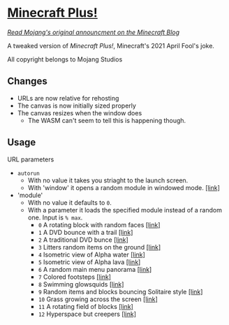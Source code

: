 # [Minecraft Plus!](https://janemiceli.github.io/Minecraft-Plus/)

[*Read Mojang's original announcment on the Minecraft Blog*]()

A tweaked version of *Minecraft Plus!*, Minecraft's 2021 April Fool's joke.

All copyright belongs to Mojang Studios

## Changes
* URLs are now relative for rehosting
* The canvas is now initially sized properly
* The canvas resizes when the window does
  * The WASM can't seem to tell this is happening though.

## Usage
URL parameters
* `autorun`
  * With no value it takes you striaght to the launch screen.
  * With 'window' it opens a random module in windowed mode. [\[link\]](https://janemiceli.github.io/Minecraft-Plus/?autorun=window)
* 'module'
  * With no value it defaults to `0`.
  * With a parameter it loads the specified module instead of a random one. Input is `% max`.
    * `0` A rotating block with random faces [\[link\]](https://janemiceli.github.io/Minecraft-Plus/?autorun=window&module=13)
    * `1` A DVD bounce with a trail [\[link\]](https://janemiceli.github.io/Minecraft-Plus/?autorun=window&module=1)
    * `2` A traditional DVD bunce [\[link\]](https://janemiceli.github.io/Minecraft-Plus/?autorun=window&module=2)
    * `3` Litters random items on the ground [\[link\]](https://janemiceli.github.io/Minecraft-Plus/?autorun=window&module=3)
    * `4` Isometric view of Alpha water [\[link\]](https://janemiceli.github.io/Minecraft-Plus/?autorun=window&module=4)
    * `5` Isometric view of Alpha lava [\[link\]](https://janemiceli.github.io/Minecraft-Plus/?autorun=window&module=5)
    * `6` A random main menu panorama [\[link\]](https://janemiceli.github.io/Minecraft-Plus/?autorun=window&module=6)
    * `7` Colored footsteps [\[link\]](https://janemiceli.github.io/Minecraft-Plus/?autorun=window&module=7)
    * `8` Swimming glowsquids [\[link\]](https://janemiceli.github.io/Minecraft-Plus/?autorun=window&module=8)
    * `9` Random items and blocks bouncing Solitaire style [\[link\]](https://janemiceli.github.io/Minecraft-Plus/?autorun=window&module=9)
    * `10` Grass growing across the screen [\[link\]](https://janemiceli.github.io/Minecraft-Plus/?autorun=window&module=10)
    * `11` A rotating field of blocks [\[link\]](https://janemiceli.github.io/Minecraft-Plus/?autorun=window&module=11)
    * `12` Hyperspace but creepers [\[link\]](https://janemiceli.github.io/Minecraft-Plus/?autorun=window&module=12)
